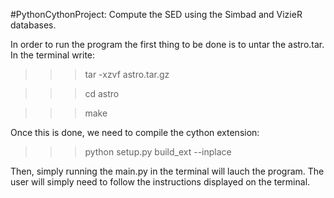 #PythonCythonProject: Compute the SED using the Simbad and VizieR databases. 

In order to run the program the first thing to be done is to untar the astro.tar. In the terminal write:

   >>> tar -xzvf astro.tar.gz

   >>> cd astro

   >>> make

Once this is done, we need to compile the cython extension:

   >>> python setup.py build_ext --inplace

Then, simply running the main.py in the terminal will lauch the program.
The user will simply need to follow the instructions displayed on the terminal.
